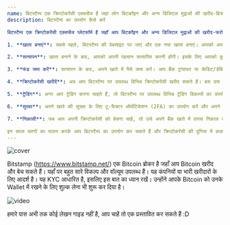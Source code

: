```yaml
---
name: बिटस्टैम्प एक क्रिप्टोकरेंसी एक्सचेंज है जहां लोग बिटकॉइन और अन्य डिजिटल मुद्राओं की खरीद-बिक्री कर सकते हैं। यह एक ऑनलाइन प्लेटफॉर्म है जो उपयोगकर्ताओं को सुरक्षित और आसान तरीके से ट्रेडिंग करने की सुविधा देता है। बिटस्टैम्प की स्थापना 2011 में हुई थी और यह दुनिया के सबसे पुराने और विश्वसनीय क्रिप्टो एक्सचेंजों में से एक माना जाता है।
description: बिटस्टैम्प का उपयोग कैसे करें

बिटस्टैम्प एक क्रिप्टोकरेंसी एक्सचेंज प्लेटफॉर्म है जहाँ आप बिटकॉइन और अन्य डिजिटल मुद्राओं की खरीद-फरोख्त कर सकते हैं। इसे इस्तेमाल करने के लिए नीचे दिए गए सरल चरणों का पालन करें:

1. **खाता बनाएं**: सबसे पहले, बिटस्टैम्प की वेबसाइट पर जाएं और एक नया खाता बनाएं। आपको अपनी ईमेल आईडी और कुछ व्यक्तिगत जानकारी देनी होगी।

2. **सत्यापन**: खाता बनाने के बाद, आपको अपनी पहचान सत्यापित करनी होगी। इसके लिए आपको कुछ दस्तावेज़ अपलोड करने पड़ सकते हैं, जैसे कि पासपोर्ट या ड्राइविंग लाइसेंस।

3. **फंड जमा करें**: सत्यापन के बाद, अपने खाते में पैसे जमा करें। आप बैंक ट्रांसफर या क्रेडिट/डेबिट कार्ड का उपयोग कर सकते हैं।

4. **क्रिप्टोकरेंसी खरीदें**: अब आप बिटस्टैम्प पर उपलब्ध विभिन्न क्रिप्टोकरेंसी खरीद सकते हैं। बस उस मुद्रा का चयन करें जिसे आप खरीदना चाहते हैं और खरीदारी पूरी करें।

5. **ट्रेडिंग**: अगर आप ट्रेडिंग करना चाहते हैं, तो बिटस्टैम्प पर उपलब्ध विभिन्न ट्रेडिंग विकल्पों का उपयोग करें। आप मार्केट ऑर्डर, लिमिट ऑर्डर आदि का उपयोग कर सकते हैं।

6. **सुरक्षा**: अपने खाते की सुरक्षा के लिए टू-फैक्टर ऑथेंटिकेशन (2FA) का उपयोग करें और अपने पासवर्ड को नियमित रूप से बदलते रहें।

7. **निकासी**: जब आप अपनी क्रिप्टोकरेंसी को बेचना चाहें, तो उसे अपने बैंक खाते में वापस निकाल सकते हैं।

इन सरल चरणों का पालन करके आप बिटस्टैम्प का उपयोग कर सकते हैं और क्रिप्टोकरेंसी की दुनिया में कदम रख सकते हैं।
---
```

![cover](assets/cover.webp)

Bitstamp (https://www.bitstamp.net/) एक Bitcoin ब्रोकर है जहाँ आप Bitcoin खरीद और बेच सकते हैं। यहाँ पर बहुत सारे विकल्प और वॉल्यूम उपलब्ध हैं। यह कंपनियों या भारी खरीदारों के लिए आदर्श है। यह KYC आधारित है, इसलिए इस बात का ध्यान रखें। उन्होंने आपके Bitcoin को उनके Wallet में रखने के लिए शुल्क लेना भी शुरू कर दिया है।

![video](https://youtu.be/enL6T9J-LnQ)

हमारे पास अभी तक कोई लेखन गाइड नहीं है, आप चाहें तो एक प्रस्तावित कर सकते हैं :D